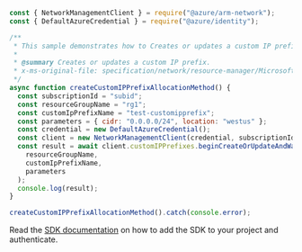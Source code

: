 ```javascript
const { NetworkManagementClient } = require("@azure/arm-network");
const { DefaultAzureCredential } = require("@azure/identity");

/**
 * This sample demonstrates how to Creates or updates a custom IP prefix.
 *
 * @summary Creates or updates a custom IP prefix.
 * x-ms-original-file: specification/network/resource-manager/Microsoft.Network/stable/2021-05-01/examples/CustomIpPrefixCreateCustomizedValues.json
 */
async function createCustomIPPrefixAllocationMethod() {
  const subscriptionId = "subid";
  const resourceGroupName = "rg1";
  const customIpPrefixName = "test-customipprefix";
  const parameters = { cidr: "0.0.0.0/24", location: "westus" };
  const credential = new DefaultAzureCredential();
  const client = new NetworkManagementClient(credential, subscriptionId);
  const result = await client.customIPPrefixes.beginCreateOrUpdateAndWait(
    resourceGroupName,
    customIpPrefixName,
    parameters
  );
  console.log(result);
}

createCustomIPPrefixAllocationMethod().catch(console.error);
```

Read the [SDK documentation](https://github.com/Azure/azure-sdk-for-js/blob/%40azure%2Farm-network_27.0.0/sdk/network/arm-network/README.md) on how to add the SDK to your project and authenticate.
